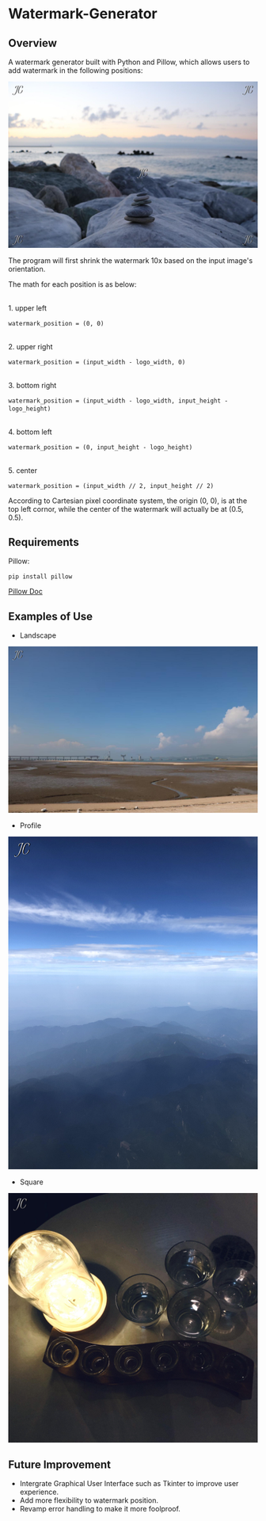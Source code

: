 # Watermark-Generator


## Overview
A watermark generator built with Python and Pillow, which allows users to add watermark in the following positions:

![example](example_output/position_demo.jpg)

The program will first shrink the watermark 10x based on the input image's orientation. 

The math for each position is as below: 

<br>
1. upper left 
        
    watermark_position = (0, 0)
<br>
2. upper right 
       
    watermark_position = (input_width - logo_width, 0)
<br>
3. bottom right
        
    watermark_position = (input_width - logo_width, input_height - logo_height)
<br>
4. bottom left
        
    watermark_position = (0, input_height - logo_height)
<br>
5. center
        
    watermark_position = (input_width // 2, input_height // 2)


According to Cartesian pixel coordinate system, the origin (0, 0), is at the top left cornor, while the center of the watermark will actually be at (0.5, 0.5). 

## Requirements
Pillow: 

    
    pip install pillow
    

[Pillow Doc](https://pillow.readthedocs.io/en/stable/)

## Examples of Use
- Landscape

![example](example_output/IMG_8762.jpg)

- Profile

![example](example_output/IMG_221.jpg)

- Square

![example](example_output/IMG_1111.jpg)

## Future Improvement

- Intergrate Graphical User Interface such as Tkinter to improve user experience. 
- Add more flexibility to watermark position.
- Revamp error handling to make it more foolproof.
